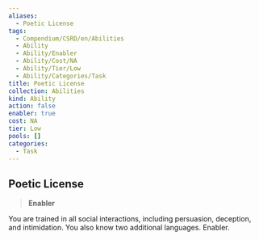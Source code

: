```yaml
---
aliases:
  - Poetic License
tags:
  - Compendium/CSRD/en/Abilities
  - Ability
  - Ability/Enabler
  - Ability/Cost/NA
  - Ability/Tier/Low
  - Ability/Categories/Task
title: Poetic License
collection: Abilities
kind: Ability
action: false
enabler: true
cost: NA
tier: Low
pools: []
categories:
  - Task
---
```

## Poetic License    
>**Enabler**  
    
You are trained in all social interactions, including persuasion, deception, and intimidation. You also know two additional languages. Enabler.